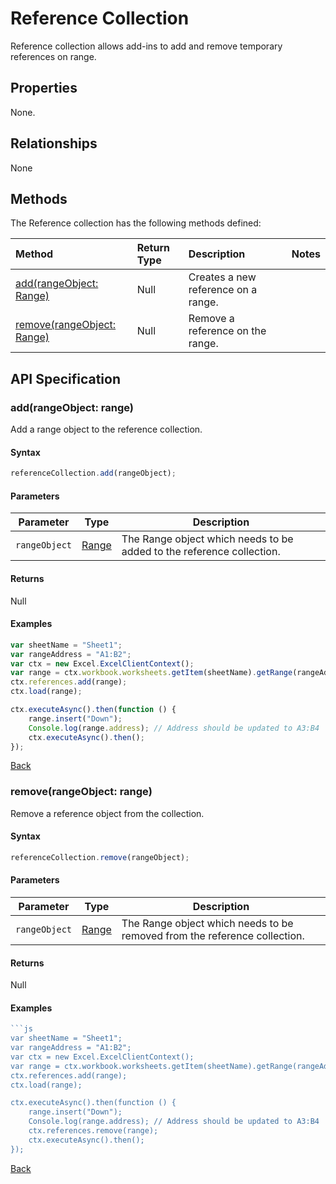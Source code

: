 # Reference Collection

Reference collection allows add-ins to add and remove temporary references on range.

## Properties
None.

## Relationships

None

## Methods

The Reference collection has the following methods defined:

| Method     | Return Type    |Description|Notes  |
|:-----------------|:--------|:----------|:------|
|[add(rangeObject: Range)](#addrangeobject-range)| Null             |Creates a new reference on a range.  ||
|[remove(rangeObject: Range)](#removerangeobject-range)| Null             |Remove a reference on the range.  ||


## API Specification 

### add(rangeObject: range)
Add a range object to the reference collection. 

#### Syntax
```js
referenceCollection.add(rangeObject);
```

#### Parameters

Parameter       | Type   | Description
--------------- | ------ | ------------
`rangeObject`  | [Range](range.md)| The Range object which needs to be added to the reference collection.

#### Returns
Null

#### Examples

```js
var sheetName = "Sheet1";
var rangeAddress = "A1:B2";
var ctx = new Excel.ExcelClientContext();
var range = ctx.workbook.worksheets.getItem(sheetName).getRange(rangeAddress);
ctx.references.add(range);
ctx.load(range);

ctx.executeAsync().then(function () {
	range.insert("Down");
	Console.log(range.address); // Address should be updated to A3:B4
	ctx.executeAsync().then();
});
```
[Back](#methods)

### remove(rangeObject: range)

Remove a reference object from the collection. 

#### Syntax
```js
referenceCollection.remove(rangeObject);
```

#### Parameters

Parameter       | Type   | Description
--------------- | ------ | ------------
`rangeObject`  | [Range](range.md)| The Range object which needs to be removed from the reference collection.

#### Returns
Null

#### Examples

```js
```js
var sheetName = "Sheet1";
var rangeAddress = "A1:B2";
var ctx = new Excel.ExcelClientContext();
var range = ctx.workbook.worksheets.getItem(sheetName).getRange(rangeAddress);
ctx.references.add(range);
ctx.load(range);

ctx.executeAsync().then(function () {
	range.insert("Down");
	Console.log(range.address); // Address should be updated to A3:B4
	ctx.references.remove(range); 
	ctx.executeAsync().then();
});
```
[Back](#methods)

